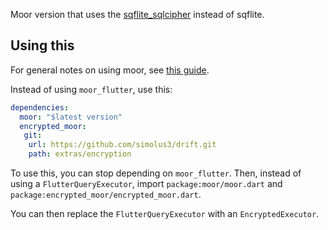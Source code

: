 Moor version that uses the
[sqflite_sqlcipher](https://github.com/davidmartos96/sqflite_sqlcipher) instead of
sqflite.

## Using this
For general notes on using moor, see [this guide](https://drift.simonbinder.eu/getting-started/).

Instead of using `moor_flutter`, use this:
```yaml
dependencies:
  moor: "$latest version"
  encrypted_moor:
   git:
    url: https://github.com/simolus3/drift.git
    path: extras/encryption
```

To use this, you can stop depending on `moor_flutter`. Then, instead of using
a `FlutterQueryExecutor`, import `package:moor/moor.dart` and `package:encrypted_moor/encrypted_moor.dart`.

You can then replace the `FlutterQueryExecutor` with an `EncryptedExecutor`.
